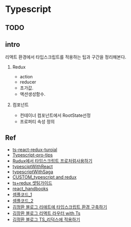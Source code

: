 # Typescript

## TODO

## intro
리액트 환경에서 타입스크립트를 적용하는 팁과 구간을 정리해본다.

1. Redux
    - action
    - reducer
    - 초가값.
    - 액션생성함수.

2. 컴포넌트
    - 컨테이너 컴포넌트에서 RootState선정
    - 프로퍼티 속성 정의


## Ref
- [ts-react-redux-turoial](https://github.com/velopert/ts-react-redux-tutorial)
- [Typescript-pro-tips](https://medium.com/@martin_hotell/10-typescript-pro-tips-patterns-with-or-without-react-5799488d6680#78b9)
- [Rudux에서 타입스크립트 프로처럼사용하기](https://velog.io/@velopert/use-typescript-and-redux-like-a-pro)
- [typesciptWithReact](https://medium.com/@martin_hotell/10-typescript-pro-tips-patterns-with-or-without-react-5799488d6680#78b9) 
- [typescriptWithSaga](https://jonir227.github.io/develop/2019/06/04/redux-saga%EC%99%80-typescript-%ED%8E%B8%ED%95%98%EA%B2%8C-%EC%82%AC%EC%9A%A9%ED%95%98%EA%B8%B0.html)
- [CUSTOM_typescript and redux](https://godsenal.com/posts/redux,-redux-saga%EC%99%80-typescript%EB%A5%BC-%ED%8E%B8%ED%95%98%EA%B2%8C-%EC%93%B0%EA%B8%B0%EC%9C%84%ED%95%9C-%EB%85%B8%EB%A0%A5/)
- [ts+redux 셋팅가이드](https://blog.woolta.com/categories/1/posts/197)
- [react_handbooks](https://react.vlpt.us/using-typescript/06-ts-redux-middleware.html)
- [셈플코드_1](https://gist.github.com/Jonir227/b7fc8b5b0646b7a90c26bd73a70c12b9)
- [셈플코드_2](https://github.com/velopert/ts-react-redux-tutorial)
- [김정환 블로그 리애트에 타입스크립트 환경 구축하기](http://jeonghwan-kim.github.io/dev/2019/06/25/react-ts.html)
- [김장환 블로그 리액트 라우터 with Ts](http://jeonghwan-kim.github.io/dev/2019/07/08/react-router-ts.html) 
- [김정환 블로그 TS_리덕스에 적용하기](http://jeonghwan-kim.github.io/dev/2019/07/15/react-redux-ts.html)
